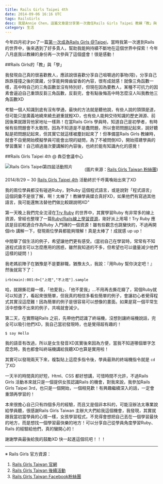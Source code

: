 ```yaml
---
title: Rails Girls Taipei 4th
date: 2014-09-06 16:16 UTC
tags: RailsGirls
desc: 我是Annie Chen，這篇文章是分享第一次擔任Rails Girls Taipei 教練「教」與「學」的歷程。
category: 生活
---
```


今年四月初才po了一篇[第一次成為Rails Girls @Taipei](/2014/04/09/fisrt-time-be-a-rails-girl)，當時我第一次進到Rails 的世界中，後來遇到了好多貴人，幫助我能夠持續不斷地在這個世界中探索！今年八月底我以教練的身份再一次參與了這個盛會！很是感動！

##Rails Girls的「教」與「學」

我發現自己真的很喜歡教人，應該說很喜歡分享自己咀嚼過的事物(噁)，分享自己跌跌撞撞之後的寶藏，分享能夠脣齒留香的內容，很有成就感！就像三角函數一樣，高中時自己的三角函數並沒有特別好，但現在因為要教人，某種不可抗力的因素會逼迫自己重頭反芻三角函數，反芻完，會有點後悔高中時怎麼沒人叫我教他三角函數XD

考驗一個人知識到底有沒有學通，最快的方法就是聽他說，有些人說的頭頭是道，但可能只是廣義地繞來繞去避重就輕XD，也有些人能夠交待知識的歷史淵源、前因後果就跟背他家地址一樣熟！在當Rails Girls 學員時，知道自己是初學者，有時候有些問題會不太敢問，因為不知道是不是蠢問題，所以會把問題記起來，說好聽點是把問題記起來，但其實它就這樣被塵封起來了！但準備當Rails Girls 教練時，就會不自覺開始模擬學員可能會出現的疑問，為了不被問倒XD，開始搭建學員的學習鷹架！自己順過幾次要講解的內容後，也終於能有知識內化的感覺！

##Rails Girls Taipei 4th @ 犇亞會議中心

![Rails Girls Taipei第四屆活動照片](article_images/railsgirls4th.jpg)

<span style="font-size: 14px; display: block; max-width: 700px; text-align: right; margin-top:-25px;">(圖片來源：[Rails Girls Taiwan 粉絲團](https://www.facebook.com/railsgirlstw))</span>

2014/8/29 ~ 30 [Rails Girls Taipei 4th](http://railsgirls.com/taipei) 活動終於千呼萬喚始出來了XD

我的兩位學員都沒有碰過Ruby，對Ruby 這個程式語言，或是說對「程式語言」這個詞彙不是很了解，啊！太棒了！教練學員媒合真好XD，如果他們有寫過其他語言，我可能還無法替他們做比較跟說明XD"

第一天晚上我們完全沈浸在[Try Ruby](http://tryruby.org/) 的世界中，其實學習Ruby 有非常多的線上資源，曾經也整理了一篇[Ruby/Rails線上學習資源](/2014/04/11/online-resource-of-learning-experience)，剛好派上用場！Try Ruby 應該是目前較適合作為Ruby 入門磚的一個資源！雖有些觀念也跳蠻快的，不過再開個irb 講解一下，發現兩位學員都能夠理解！真是太棒了！成就感 up up！

中間舉了個生活的例子，希望讓他們更有感受。(當初自己在學習時，常常有不知道程式語言可以怎麼應用的困惑，雖然我知道的不多，但希望也可以儘量減少他們這樣的疑問！)

我老媽前陣子在猶豫是不是要辭職，猶豫太久，我說：『用Ruby 幫你決定吧！』然後就寫下了：

~~~shell
irb(main):001:0>["上班","不上班"].sample
~~~

哈，就跟撕花瓣一樣，「他愛我」、「他不愛我」...不用再去撕花瓣了，寫個Ruby就可以知道了，看起來很簡單，但我真的相信多看些簡單的例子，會讓初心者覺得程式其實沒這麼難！因為簡單的例子是很容易可以想像的畫面。如果是寫一個平常生活中想像不出來的例子，共鳴就會減少。

第二天，在實際碰Rails 之前，先帶他們認識了終端機，沒想到讓終端機說話，完全可以吸引他們XD，我自己當初發現時，也是覺得超有趣的！

~~~shell
$ say Hello
~~~

我的語音有改過，所以是女生發音XD其實後來因為方便，當我不知道哪個單字怎麼念時，我也都會叫終端機講給我聽XD也算是實用啦！

其實可以發現兩天下來，複製貼上這麼多指令後，學員最熟的終端機指令就是 `cd` 了XD

一天半的時間真的好短，Html、CSS 都好想講，可惜時間不允許，不過Rails Girls 活動本來就只是一個提供女孩認識Rails 的機會，對我來說，我參加Rails Girls Taipei 3rd，也只是一個開始，一個相見歡！有興趣繼續深入的話，一定會重頭再學習的！

本來很擔心自己只有四個多月的經驗，而且又是個非本科的，可能沒辦法太專業說給學員聽，很感謝Rails Girls Taiwan 主辦大大們給我這個機會，我發現，其實就跟我當初當學員的心情一樣，女孩學習程式，不見得會想把自己丟在一個學習最快的地方，而是想找一個學習最快樂的地方！可以分享自己從學員角度學習Ruby、Rails 的經驗給他們，真的蠻開心的！

謝謝學員最後給我的鼓勵XD 快一起進這個坑吧！！！

---

※ Rails Girls 官方資源：

1. [Rails Girls Taiwan 官網](http://railsgirls.tw/)
2. [Rails Girls Taiwan 後續活動](http://rgweekly.kktix.cc/)
3. [Rails Girls Taiwan Facebook粉絲團](https://www.facebook.com/railsgirlstw)
